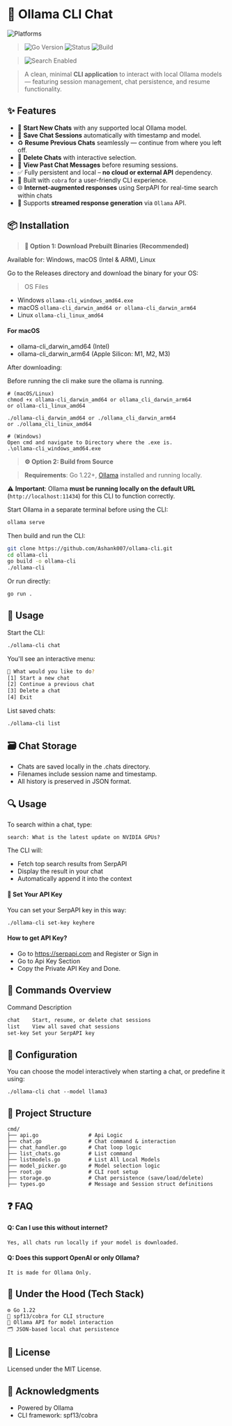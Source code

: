 # 🧠 Ollama CLI Chat

![Platforms](https://img.shields.io/badge/platforms-linux%20%7C%20macOS%20%7C%20windows-blue?style=flat-square)
>  ![Go Version](https://img.shields.io/badge/Go-1.22+-00ADD8?style=flat-square&logo=go)
> ![Status](https://img.shields.io/badge/status-active-brightgreen?style=flat-square)
> ![Build](https://img.shields.io/badge/build-passing-success?style=flat-square)

> ![Search Enabled](https://img.shields.io/badge/Search-Enabled-green?style=flat-square&logo=google)


> A clean, minimal **CLI application** to interact with local Ollama models — featuring session management, chat persistence, and resume functionality.


## ✨ Features

- 🔁 **Start New Chats** with any supported local Ollama model.
- 💾 **Save Chat Sessions** automatically with timestamp and model.
- ♻️ **Resume Previous Chats** seamlessly — continue from where you left off.
- 🧹 **Delete Chats** with interactive selection.
- 📜 **View Past Chat Messages** before resuming sessions.
- ✅ Fully persistent and local – **no cloud or external API** dependency.
- 🧪 Built with `cobra` for a user-friendly CLI experience.
- 🌐 **Internet-augmented responses** using SerpAPI for real-time search within chats
- 🧠 Supports **streamed response generation** via `Ollama` API.

## 📦 Installation
> **🔨 Option 1: Download Prebuilt Binaries (Recommended)**

Available for: Windows, macOS (Intel & ARM), Linux

Go to the Releases directory and download the binary for your OS:


> OS Files
- Windows	     `ollama-cli_windows_amd64.exe`
- macOS	`ollama-cli_darwin_amd64 or ollama-cli_darwin_arm64`
- Linux	`ollama-cli_linux_amd64`

#### For macOS 
- ollama-cli_darwin_amd64 (Intel)
- ollama-cli_darwin_arm64 (Apple Silicon: M1, M2, M3)

After downloading:

Before running the cli make sure the ollama is running.
```
# (macOS/Linux)
chmod +x ollama-cli_darwin_amd64 or ollama_cli_darwin_arm64 
or ollama-cli_linux_amd64

./ollama-cli_darwin_amd64 or ./ollama_cli_darwin_arm64 
or ./ollama_cli_linux_amd64
```

```
# (Windows)
Open cmd and navigate to Directory where the .exe is.
.\ollama-cli_windows_amd64.exe
```
> **⚙️ Option 2: Build from Source** 

> **Requirements**: Go 1.22+, [Ollama](https://ollama.com) installed and running locally.

⚠️ **Important**: Ollama **must be running locally on the default URL** (`http://localhost:11434`) for this CLI to function correctly.

Start Ollama in a separate terminal before using the CLI:

```bash
ollama serve
```
Then build and run the CLI:
```bash
git clone https://github.com/Ashank007/ollama-cli.git
cd ollama-cli
go build -o ollama-cli
./ollama-cli

```
Or run directly:
```bash
go run .
```
## 🚀 Usage
Start the CLI:
```bash
./ollama-cli chat
```
You'll see an interactive menu:
```bash
🧠 What would you like to do?
[1] Start a new chat
[2] Continue a previous chat
[3] Delete a chat
[4] Exit
```
List saved chats:
```bash
./ollama-cli list
```
## 🗃️ Chat Storage
- Chats are saved locally in the .chats directory.
- Filenames include session name and timestamp.
- All history is preserved in JSON format.

## 🔍 Usage

To search within a chat, type:

```
search: What is the latest update on NVIDIA GPUs?
```
The CLI will:
- Fetch top search results from SerpAPI
- Display the result in your chat
- Automatically append it into the context

#### 🔐 Set Your API Key
You can set your SerpAPI key in this way:
```
./ollama-cli set-key keyhere
```
#### How to get API Key?

-  Go to https://serpapi.com and Register or Sign in
-  Go to Api Key Section
-  Copy the Private API Key and Done.

## 💬 Commands Overview
Command	Description
``` bash
chat	Start, resume, or delete chat sessions
list	View all saved chat sessions
set-key Set your SerpAPI key
```
## 🔧 Configuration

You can choose the model interactively when starting a chat, or predefine it using:

```
./ollama-cli chat --model llama3
```
## 📁 Project Structure
```
cmd/
├── api.go                # Api Logic
├── chat.go               # Chat command & interaction
├── chat_handler.go       # Chat loop logic
├── list_chats.go         # List command
├── listmodels.go         # List All Local Models
├── model_picker.go       # Model selection logic
├── root.go               # CLI root setup
├── storage.go            # Chat persistence (save/load/delete)
├── types.go              # Message and Session struct definitions
```             

## ❓ FAQ

#### Q: Can I use this without internet?
```
Yes, all chats run locally if your model is downloaded.
```
#### Q: Does this support OpenAI or only Ollama?
```
It is made for Ollama Only.
```

## 🧠 Under the Hood (Tech Stack)
```
⚙️ Go 1.22
🐍 spf13/cobra for CLI structure
🧠 Ollama API for model interaction
🗂️ JSON-based local chat persistence
```



## 📜 License
Licensed under the MIT License.

## 🙌 Acknowledgments
- Powered by Ollama
- CLI framework: spf13/cobra